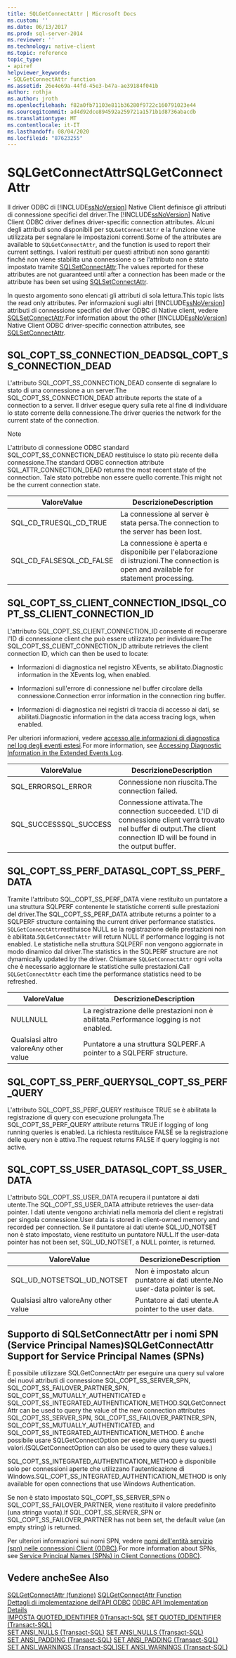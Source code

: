 ```yaml
---
title: SQLGetConnectAttr | Microsoft Docs
ms.custom: ''
ms.date: 06/13/2017
ms.prod: sql-server-2014
ms.reviewer: ''
ms.technology: native-client
ms.topic: reference
topic_type:
- apiref
helpviewer_keywords:
- SQLGetConnectAttr function
ms.assetid: 26e4e69a-44fd-45e3-b47a-ae39184f041b
author: rothja
ms.author: jroth
ms.openlocfilehash: f82a0fb71103e811b36280f9722c160791023e44
ms.sourcegitcommit: ad4d92dce894592a259721a1571b1d8736abacdb
ms.translationtype: MT
ms.contentlocale: it-IT
ms.lasthandoff: 08/04/2020
ms.locfileid: "87623255"
---
```

# <a name="sqlgetconnectattr"></a><span data-ttu-id="8d3e3-102">SQLGetConnectAttr</span><span class="sxs-lookup"><span data-stu-id="8d3e3-102">SQLGetConnectAttr</span></span>
  <span data-ttu-id="8d3e3-103">Il driver ODBC di [!INCLUDE[ssNoVersion](../../includes/ssnoversion-md.md)] Native Client definisce gli attributi di connessione specifici del driver.</span><span class="sxs-lookup"><span data-stu-id="8d3e3-103">The [!INCLUDE[ssNoVersion](../../includes/ssnoversion-md.md)] Native Client ODBC driver defines driver-specific connection attributes.</span></span> <span data-ttu-id="8d3e3-104">Alcuni degli attributi sono disponibili per `SQLGetConnectAttr` e la funzione viene utilizzata per segnalare le impostazioni correnti.</span><span class="sxs-lookup"><span data-stu-id="8d3e3-104">Some of the attributes are available to `SQLGetConnectAttr`, and the function is used to report their current settings.</span></span> <span data-ttu-id="8d3e3-105">I valori restituiti per questi attributi non sono garantiti finché non viene stabilita una connessione o se l'attributo non è stato impostato tramite [SQLSetConnectAttr](sqlsetconnectattr.md).</span><span class="sxs-lookup"><span data-stu-id="8d3e3-105">The values reported for these attributes are not guaranteed until after a connection has been made or the attribute has been set using [SQLSetConnectAttr](sqlsetconnectattr.md).</span></span>  
  
 <span data-ttu-id="8d3e3-106">In questo argomento sono elencati gli attributi di sola lettura.</span><span class="sxs-lookup"><span data-stu-id="8d3e3-106">This topic lists the read only attributes.</span></span> <span data-ttu-id="8d3e3-107">Per informazioni sugli altri [!INCLUDE[ssNoVersion](../../includes/ssnoversion-md.md)] attributi di connessione specifici del driver ODBC di Native client, vedere [SQLSetConnectAttr](sqlsetconnectattr.md).</span><span class="sxs-lookup"><span data-stu-id="8d3e3-107">For information about the other [!INCLUDE[ssNoVersion](../../includes/ssnoversion-md.md)] Native Client ODBC driver-specific connection attributes, see [SQLSetConnectAttr](sqlsetconnectattr.md).</span></span>  
  
## <a name="sql_copt_ss_connection_dead"></a><span data-ttu-id="8d3e3-108">SQL_COPT_SS_CONNECTION_DEAD</span><span class="sxs-lookup"><span data-stu-id="8d3e3-108">SQL_COPT_SS_CONNECTION_DEAD</span></span>  
 <span data-ttu-id="8d3e3-109">L'attributo SQL_COPT_SS_CONNECTION_DEAD consente di segnalare lo stato di una connessione a un server.</span><span class="sxs-lookup"><span data-stu-id="8d3e3-109">The SQL_COPT_SS_CONNECTION_DEAD attribute reports the state of a connection to a server.</span></span> <span data-ttu-id="8d3e3-110">Il driver esegue query sulla rete al fine di individuare lo stato corrente della connessione.</span><span class="sxs-lookup"><span data-stu-id="8d3e3-110">The driver queries the network for the current state of the connection.</span></span>  
  
> [!NOTE]  
>  <span data-ttu-id="8d3e3-111">L'attributo di connessione ODBC standard SQL_COPT_SS_CONNECTION_DEAD restituisce lo stato più recente della connessione.</span><span class="sxs-lookup"><span data-stu-id="8d3e3-111">The standard ODBC connection attribute SQL_ATTR_CONNECTION_DEAD returns the most recent state of the connection.</span></span> <span data-ttu-id="8d3e3-112">Tale stato potrebbe non essere quello corrente.</span><span class="sxs-lookup"><span data-stu-id="8d3e3-112">This might not be the current connection state.</span></span>  
  
|<span data-ttu-id="8d3e3-113">Valore</span><span class="sxs-lookup"><span data-stu-id="8d3e3-113">Value</span></span>|<span data-ttu-id="8d3e3-114">Descrizione</span><span class="sxs-lookup"><span data-stu-id="8d3e3-114">Description</span></span>|  
|-----------|-----------------|  
|<span data-ttu-id="8d3e3-115">SQL_CD_TRUE</span><span class="sxs-lookup"><span data-stu-id="8d3e3-115">SQL_CD_TRUE</span></span>|<span data-ttu-id="8d3e3-116">La connessione al server è stata persa.</span><span class="sxs-lookup"><span data-stu-id="8d3e3-116">The connection to the server has been lost.</span></span>|  
|<span data-ttu-id="8d3e3-117">SQL_CD_FALSE</span><span class="sxs-lookup"><span data-stu-id="8d3e3-117">SQL_CD_FALSE</span></span>|<span data-ttu-id="8d3e3-118">La connessione è aperta e disponibile per l'elaborazione di istruzioni.</span><span class="sxs-lookup"><span data-stu-id="8d3e3-118">The connection is open and available for statement processing.</span></span>|  
  
## <a name="sql_copt_ss_client_connection_id"></a><span data-ttu-id="8d3e3-119">SQL_COPT_SS_CLIENT_CONNECTION_ID</span><span class="sxs-lookup"><span data-stu-id="8d3e3-119">SQL_COPT_SS_CLIENT_CONNECTION_ID</span></span>  
 <span data-ttu-id="8d3e3-120">L'attributo SQL_COPT_SS_CLIENT_CONNECTION_ID consente di recuperare l'ID di connessione client che può essere utilizzato per individuare:</span><span class="sxs-lookup"><span data-stu-id="8d3e3-120">The SQL_COPT_SS_CLIENT_CONNECTION_ID attribute retrieves the client connection ID, which can then be used to locate:</span></span>  
  
-   <span data-ttu-id="8d3e3-121">Informazioni di diagnostica nel registro XEvents, se abilitato.</span><span class="sxs-lookup"><span data-stu-id="8d3e3-121">Diagnostic information in the XEvents log, when enabled.</span></span>  
  
-   <span data-ttu-id="8d3e3-122">Informazioni sull'errore di connessione nel buffer circolare della connessione.</span><span class="sxs-lookup"><span data-stu-id="8d3e3-122">Connection error information in the connection ring buffer.</span></span>  
  
-   <span data-ttu-id="8d3e3-123">Informazioni di diagnostica nei registri di traccia di accesso ai dati, se abilitati.</span><span class="sxs-lookup"><span data-stu-id="8d3e3-123">Diagnostic information in the data access tracing logs, when enabled.</span></span>  
  
 <span data-ttu-id="8d3e3-124">Per ulteriori informazioni, vedere [accesso alle informazioni di diagnostica nel log degli eventi estesi](../native-client/features/accessing-diagnostic-information-in-the-extended-events-log.md).</span><span class="sxs-lookup"><span data-stu-id="8d3e3-124">For more information, see [Accessing Diagnostic Information in the Extended Events Log](../native-client/features/accessing-diagnostic-information-in-the-extended-events-log.md).</span></span>  
  
|<span data-ttu-id="8d3e3-125">Valore</span><span class="sxs-lookup"><span data-stu-id="8d3e3-125">Value</span></span>|<span data-ttu-id="8d3e3-126">Descrizione</span><span class="sxs-lookup"><span data-stu-id="8d3e3-126">Description</span></span>|  
|-----------|-----------------|  
|<span data-ttu-id="8d3e3-127">SQL_ERROR</span><span class="sxs-lookup"><span data-stu-id="8d3e3-127">SQL_ERROR</span></span>|<span data-ttu-id="8d3e3-128">Connessione non riuscita.</span><span class="sxs-lookup"><span data-stu-id="8d3e3-128">The connection failed.</span></span>|  
|<span data-ttu-id="8d3e3-129">SQL_SUCCESS</span><span class="sxs-lookup"><span data-stu-id="8d3e3-129">SQL_SUCCESS</span></span>|<span data-ttu-id="8d3e3-130">Connessione attivata.</span><span class="sxs-lookup"><span data-stu-id="8d3e3-130">The connection succeeded.</span></span> <span data-ttu-id="8d3e3-131">L'ID di connessione client verrà trovato nel buffer di output.</span><span class="sxs-lookup"><span data-stu-id="8d3e3-131">The client connection ID will be found in the output buffer.</span></span>|  
  
## <a name="sql_copt_ss_perf_data"></a><span data-ttu-id="8d3e3-132">SQL_COPT_SS_PERF_DATA</span><span class="sxs-lookup"><span data-stu-id="8d3e3-132">SQL_COPT_SS_PERF_DATA</span></span>  
 <span data-ttu-id="8d3e3-133">Tramite l'attributo SQL_COPT_SS_PERF_DATA viene restituito un puntatore a una struttura SQLPERF contenente le statistiche correnti sulle prestazioni del driver.</span><span class="sxs-lookup"><span data-stu-id="8d3e3-133">The SQL_COPT_SS_PERF_DATA attribute returns a pointer to a SQLPERF structure containing the current driver performance statistics.</span></span> <span data-ttu-id="8d3e3-134">`SQLGetConnectAttr`restituisce NULL se la registrazione delle prestazioni non è abilitata.</span><span class="sxs-lookup"><span data-stu-id="8d3e3-134">`SQLGetConnectAttr` will return NULL if performance logging is not enabled.</span></span> <span data-ttu-id="8d3e3-135">Le statistiche nella struttura SQLPERF non vengono aggiornate in modo dinamico dal driver.</span><span class="sxs-lookup"><span data-stu-id="8d3e3-135">The statistics in the SQLPERF structure are not dynamically updated by the driver.</span></span> <span data-ttu-id="8d3e3-136">Chiamare `SQLGetConnectAttr` ogni volta che è necessario aggiornare le statistiche sulle prestazioni.</span><span class="sxs-lookup"><span data-stu-id="8d3e3-136">Call `SQLGetConnectAttr` each time the performance statistics need to be refreshed.</span></span>  
  
|<span data-ttu-id="8d3e3-137">Valore</span><span class="sxs-lookup"><span data-stu-id="8d3e3-137">Value</span></span>|<span data-ttu-id="8d3e3-138">Descrizione</span><span class="sxs-lookup"><span data-stu-id="8d3e3-138">Description</span></span>|  
|-----------|-----------------|  
|<span data-ttu-id="8d3e3-139">NULL</span><span class="sxs-lookup"><span data-stu-id="8d3e3-139">NULL</span></span>|<span data-ttu-id="8d3e3-140">La registrazione delle prestazioni non è abilitata.</span><span class="sxs-lookup"><span data-stu-id="8d3e3-140">Performance logging is not enabled.</span></span>|  
|<span data-ttu-id="8d3e3-141">Qualsiasi altro valore</span><span class="sxs-lookup"><span data-stu-id="8d3e3-141">Any other value</span></span>|<span data-ttu-id="8d3e3-142">Puntatore a una struttura SQLPERF.</span><span class="sxs-lookup"><span data-stu-id="8d3e3-142">A pointer to a SQLPERF structure.</span></span>|  
  
## <a name="sql_copt_ss_perf_query"></a><span data-ttu-id="8d3e3-143">SQL_COPT_SS_PERF_QUERY</span><span class="sxs-lookup"><span data-stu-id="8d3e3-143">SQL_COPT_SS_PERF_QUERY</span></span>  
 <span data-ttu-id="8d3e3-144">L'attributo SQL_COPT_SS_PERF_QUERY restituisce TRUE se è abilitata la registrazione di query con esecuzione prolungata.</span><span class="sxs-lookup"><span data-stu-id="8d3e3-144">The SQL_COPT_SS_PERF_QUERY attribute returns TRUE if logging of long running queries is enabled.</span></span> <span data-ttu-id="8d3e3-145">La richiesta restituisce FALSE se la registrazione delle query non è attiva.</span><span class="sxs-lookup"><span data-stu-id="8d3e3-145">The request returns FALSE if query logging is not active.</span></span>  
  
## <a name="sql_copt_ss_user_data"></a><span data-ttu-id="8d3e3-146">SQL_COPT_SS_USER_DATA</span><span class="sxs-lookup"><span data-stu-id="8d3e3-146">SQL_COPT_SS_USER_DATA</span></span>  
 <span data-ttu-id="8d3e3-147">L'attributo SQL_COPT_SS_USER_DATA recupera il puntatore ai dati utente.</span><span class="sxs-lookup"><span data-stu-id="8d3e3-147">The SQL_COPT_SS_USER_DATA attribute retrieves the user-data pointer.</span></span> <span data-ttu-id="8d3e3-148">I dati utente vengono archiviati nella memoria del client e registrati per singola connessione.</span><span class="sxs-lookup"><span data-stu-id="8d3e3-148">User data is stored in client-owned memory and recorded per connection.</span></span> <span data-ttu-id="8d3e3-149">Se il puntatore ai dati utente SQL_UD_NOTSET non è stato impostato, viene restituito un puntatore NULL.</span><span class="sxs-lookup"><span data-stu-id="8d3e3-149">If the user-data pointer has not been set, SQL_UD_NOTSET, a NULL pointer, is returned.</span></span>  
  
|<span data-ttu-id="8d3e3-150">Valore</span><span class="sxs-lookup"><span data-stu-id="8d3e3-150">Value</span></span>|<span data-ttu-id="8d3e3-151">Descrizione</span><span class="sxs-lookup"><span data-stu-id="8d3e3-151">Description</span></span>|  
|-----------|-----------------|  
|<span data-ttu-id="8d3e3-152">SQL_UD_NOTSET</span><span class="sxs-lookup"><span data-stu-id="8d3e3-152">SQL_UD_NOTSET</span></span>|<span data-ttu-id="8d3e3-153">Non è impostato alcun puntatore ai dati utente.</span><span class="sxs-lookup"><span data-stu-id="8d3e3-153">No user-data pointer is set.</span></span>|  
|<span data-ttu-id="8d3e3-154">Qualsiasi altro valore</span><span class="sxs-lookup"><span data-stu-id="8d3e3-154">Any other value</span></span>|<span data-ttu-id="8d3e3-155">Puntatore ai dati utente.</span><span class="sxs-lookup"><span data-stu-id="8d3e3-155">A pointer to the user data.</span></span>|  
  
## <a name="sqlgetconnectattr-support-for-service-principal-names-spns"></a><span data-ttu-id="8d3e3-156">Supporto di SQLSetConnectAttr per i nomi SPN (Service Principal Names)</span><span class="sxs-lookup"><span data-stu-id="8d3e3-156">SQLGetConnectAttr Support for Service Principal Names (SPNs)</span></span>  
 <span data-ttu-id="8d3e3-157">È possibile utilizzare SQLGetConnectAttr per eseguire una query sul valore dei nuovi attributi di connessione SQL_COPT_SS_SERVER_SPN, SQL_COPT_SS_FAILOVER_PARTNER_SPN, SQL_COPT_SS_MUTUALLY_AUTHENTICATED e SQL_COPT_SS_INTEGRATED_AUTHENTICATION_METHOD.</span><span class="sxs-lookup"><span data-stu-id="8d3e3-157">SQLGetConnectAttr can be used to query the value of the new connection attributes SQL_COPT_SS_SERVER_SPN, SQL_COPT_SS_FAILOVER_PARTNER_SPN, SQL_COPT_SS_MUTUALLY_AUTHENTICATED, and SQL_COPT_SS_INTEGRATED_AUTHENTICATION_METHOD.</span></span> <span data-ttu-id="8d3e3-158">È anche possibile usare SQLGetConnectOption per eseguire una query su questi valori.</span><span class="sxs-lookup"><span data-stu-id="8d3e3-158">(SQLGetConnectOption can also be used to query these values.)</span></span>  
  
 <span data-ttu-id="8d3e3-159">SQL_COPT_SS_INTEGRATED_AUTHENTICATION_METHOD è disponibile solo per connessioni aperte che utilizzano l'autenticazione di Windows.</span><span class="sxs-lookup"><span data-stu-id="8d3e3-159">SQL_COPT_SS_INTEGRATED_AUTHENTICATION_METHOD is only available for open connections that use Windows Authentication.</span></span>  
  
 <span data-ttu-id="8d3e3-160">Se non è stato impostato SQL_COPT_SS_SERVER_SPN o SQL_COPT_SS_FAILOVER_PARTNER, viene restituito il valore predefinito (una stringa vuota).</span><span class="sxs-lookup"><span data-stu-id="8d3e3-160">If SQL_COPT_SS_SERVER_SPN or SQL_COPT_SS_FAILOVER_PARTNER has not been set, the default value (an empty string) is returned.</span></span>  
  
 <span data-ttu-id="8d3e3-161">Per ulteriori informazioni sui nomi SPN, vedere [nomi dell'entità servizio &#40;spn&#41; nelle connessioni Client &#40;ODBC&#41;](../native-client/odbc/service-principal-names-spns-in-client-connections-odbc.md).</span><span class="sxs-lookup"><span data-stu-id="8d3e3-161">For more information about SPNs, see [Service Principal Names &#40;SPNs&#41; in Client Connections &#40;ODBC&#41;](../native-client/odbc/service-principal-names-spns-in-client-connections-odbc.md).</span></span>  
  
## <a name="see-also"></a><span data-ttu-id="8d3e3-162">Vedere anche</span><span class="sxs-lookup"><span data-stu-id="8d3e3-162">See Also</span></span>  
 <span data-ttu-id="8d3e3-163">[SQLGetConnectAttr (funzione)](https://go.microsoft.com/fwlink/?LinkId=59347) </span><span class="sxs-lookup"><span data-stu-id="8d3e3-163">[SQLGetConnectAttr Function](https://go.microsoft.com/fwlink/?LinkId=59347) </span></span>  
 <span data-ttu-id="8d3e3-164">[Dettagli di implementazione dell'API ODBC](odbc-api-implementation-details.md) </span><span class="sxs-lookup"><span data-stu-id="8d3e3-164">[ODBC API Implementation Details](odbc-api-implementation-details.md) </span></span>  
 <span data-ttu-id="8d3e3-165">[IMPOSTA QUOTED_IDENTIFIER &#40;&#41;Transact-SQL](/sql/t-sql/statements/set-quoted-identifier-transact-sql) </span><span class="sxs-lookup"><span data-stu-id="8d3e3-165">[SET QUOTED_IDENTIFIER &#40;Transact-SQL&#41;](/sql/t-sql/statements/set-quoted-identifier-transact-sql) </span></span>  
 <span data-ttu-id="8d3e3-166">[SET ANSI_NULLS &#40;Transact-SQL&#41;](/sql/t-sql/statements/set-ansi-nulls-transact-sql) </span><span class="sxs-lookup"><span data-stu-id="8d3e3-166">[SET ANSI_NULLS &#40;Transact-SQL&#41;](/sql/t-sql/statements/set-ansi-nulls-transact-sql) </span></span>  
 <span data-ttu-id="8d3e3-167">[SET ANSI_PADDING &#40;Transact-SQL&#41;](/sql/t-sql/statements/set-ansi-padding-transact-sql) </span><span class="sxs-lookup"><span data-stu-id="8d3e3-167">[SET ANSI_PADDING &#40;Transact-SQL&#41;](/sql/t-sql/statements/set-ansi-padding-transact-sql) </span></span>  
 [<span data-ttu-id="8d3e3-168">SET ANSI_WARNINGS &#40;Transact-SQL&#41;</span><span class="sxs-lookup"><span data-stu-id="8d3e3-168">SET ANSI_WARNINGS &#40;Transact-SQL&#41;</span></span>](/sql/t-sql/statements/set-ansi-warnings-transact-sql)  
  
  
